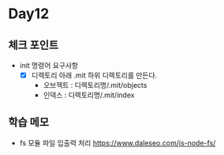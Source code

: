 # Day12

## 체크 포인트
- init 명령어 요구사항
  - [x] 디렉토리 아래 .mit 하위 디렉토리를 만든다.
    - 오브젝트 : 디렉토리명/.mit/objects
    - 인덱스 : 디렉토리명/.mit/index

## 학습 메모

- fs 모듈 파일 입출력 처리
https://www.daleseo.com/js-node-fs/